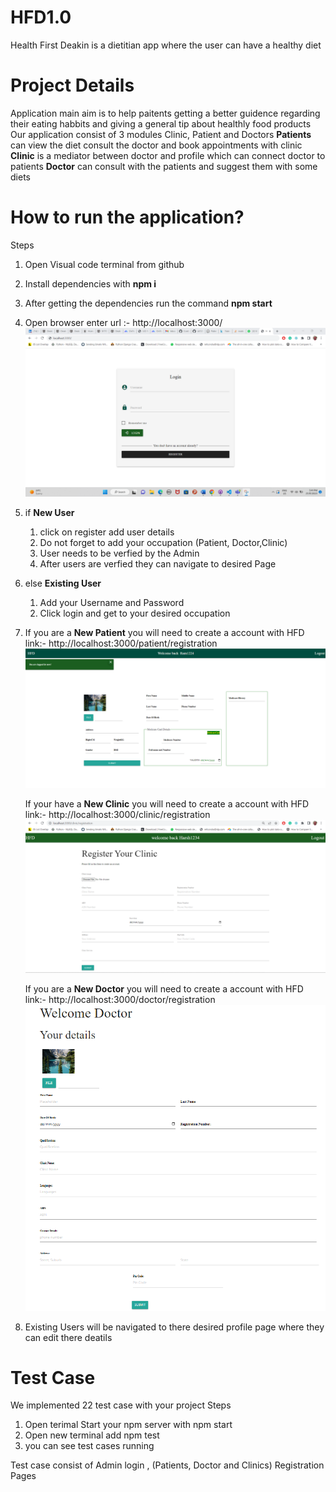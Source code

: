 # HFD1.0
Health First Deakin is a dietitian app where the user can have a healthy diet

# Project Details
Application main aim is to help paitents getting a better guidence regarding their eating habbits and giving a general tip about healthly food products
Our application consist of 3 modules Clinic, Patient and Doctors 
**Patients** can view the diet consult the doctor and book appointments with clinic
**Clinic** is a mediator between doctor and profile which can connect doctor to patients
**Doctor** can consult with the patients and suggest them with some diets

# How to run the application?
Steps
1) Open Visual code terminal from github
2) Install dependencies with **npm i**
3) After getting the dependencies run the command **npm start** 
4) Open browser enter url :- http://localhost:3000/
![Login Page](./public/images/Login.jpg)
5) if **New User**
    1) click on register add user details
    2) Do not forget to add your occupation (Patient, Doctor,Clinic)
    3) User needs to be verfied by the Admin 
    4) After users are verfied they can navigate to desired Page
5) else **Existing User**
    1) Add your Username and Password 
    2) Click login and get to your desired occupation
6) If you are a **New Patient** you will need to create a account with HFD link:- http://localhost:3000/patient/registration
   ![Patient Register Page](./public/images/Patientregis.png)

   If your have a **New Clinic** you will need to create a account with HFD link:- http://localhost:3000/clinic/registration
      ![Clinic Register Page](./public/images/Clinic%20register.png)

   If you are a **New Doctor** you will need to create a account with HFD link:- http://localhost:3000/doctor/registration
      ![Doctor Register Page](./public/images/doc%20regis.png)

7) Existing Users will be navigated to there desired profile page where they can edit there deatils

# Test Case
We implemented 22 test case with your project
Steps
1) Open terimal Start your npm server with npm start 
2) Open new terminal add npm test
3) you can see test cases running

Test case consist of Admin login , (Patients, Doctor and Clinics) Registration Pages  

   



